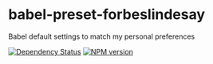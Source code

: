 # babel-preset-forbeslindesay

Babel default settings to match my personal preferences

[![Dependency Status](https://img.shields.io/david/ForbesLindesay/babel-preset-forbeslindesay/master.svg)](http://david-dm.org/ForbesLindesay/babel-preset-forbeslindesay)
[![NPM version](https://img.shields.io/npm/v/babel-preset-forbeslindesay.svg)](https://www.npmjs.org/package/babel-preset-forbeslindesay)
